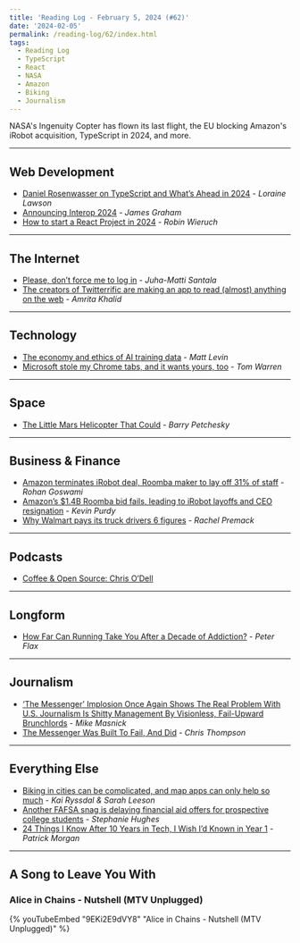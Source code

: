 ```yaml
---
title: 'Reading Log - February 5, 2024 (#62)'
date: '2024-02-05'
permalink: /reading-log/62/index.html
tags:
  - Reading Log
  - TypeScript
  - React
  - NASA
  - Amazon
  - Biking
  - Journalism
---
```


NASA's Ingenuity Copter has flown its last flight, the EU blocking Amazon's iRobot acquisition, TypeScript in 2024, and more.
<!-- excerpt -->

---

## Web Development

- [Daniel Rosenwasser on TypeScript and What’s Ahead in 2024](https://thenewstack.io/daniel-rosenwasser-on-typescript-and-whats-ahead-in-2024/) - *Loraine Lawson*
- [Announcing Interop 2024](https://hacks.mozilla.org/2024/02/announcing-interop-2024/) - *James Graham*
- [How to start a React Project in 2024](https://www.robinwieruch.de/react-starter/) - *Robin Wieruch*

---

## The Internet

- [Please, don’t force me to log in](https://hamatti.org/posts/please-dont-force-me-to-log-in/) - *Juha-Matti Santala*
- [The creators of Twitterrific are making an app to read (almost) anything on the web](https://www.theverge.com/2024/1/31/24057231/iconfactory-kickstarter-internet-reader-project-tapestry-twitterrific) - *Amrita Khalid*

---

## Technology

- [The economy and ethics of AI training data](https://www.marketplace.org/2024/01/31/the-economy-and-ethics-of-ai-training-data/) - *Matt Levin*
- [Microsoft stole my Chrome tabs, and it wants yours, too](https://www.theverge.com/24054329/microsoft-edge-automatic-chrome-import-data-feature) - *Tom Warren*

---

## Space

- [The Little Mars Helicopter That Could](https://defector.com/the-little-mars-helicopter-that-could) - *Barry Petchesky*

---

## Business & Finance

- [Amazon terminates iRobot deal, Roomba maker to lay off 31% of staff](https://www.cnbc.com/2024/01/29/amazon-terminates-irobot-deal-vacuum-maker-to-lay-off-31percent-of-staff.html) - *Rohan Goswami*
- [Amazon’s $1.4B Roomba bid fails, leading to iRobot layoffs and CEO resignation](https://arstechnica.com/tech-policy/2024/01/amazon-cant-hoover-up-roomba-after-eu-nixes-1-4b-irobot-acquisition/) - *Kevin Purdy*
- [Why Walmart pays its truck drivers 6 figures](https://www.freightwaves.com/news/how-walmart-uses-trucking-to-dominate-american-retail) - *Rachel Premack*

---

## Podcasts

- [Coffee & Open Source: Chris O’Dell](https://www.coffeeandopensource.com/guest/chris-odell.html)

---

## Longform

- [How Far Can Running Take You After a Decade of Addiction?](https://www.runnersworld.com/runners-stories/a46555448/mitch-ammons-addiction-2024-olympic-marathon-trials/) - *Peter Flax*

---

## Journalism

- [‘The Messenger’ Implosion Once Again Shows The Real Problem With U.S. Journalism Is Shitty Management By Visionless,  Fail-Upward Brunchlords](https://www.techdirt.com/2024/02/02/the-messenger-implosion-once-again-shows-the-real-problem-with-u-s-journalism-is-shitty-management-by-visionless-fail-upward-brunchlords/) - *Mike Masnick*
- [The Messenger Was Built To Fail, And Did](https://defector.com/the-messenger-was-built-to-fail-and-did) - *Chris Thompson*

---

## Everything Else

- [Biking in cities can be complicated, and map apps can only help so much](https://www.marketplace.org/2024/01/31/cyclists-cities-bike-infrastructure-maps/) - *Kai Ryssdal & Sarah Leeson*
- [Another FAFSA snag is delaying financial aid offers for prospective college students](https://www.marketplace.org/2024/02/01/another-fafsa-snag-is-delaying-financial-aid-offers-for-prospective-college-students/) - *Stephanie Hughes*
- [24 Things I Know After 10 Years in Tech, I Wish I’d Known in Year 1](https://www.betterbydesign.cc/p/24-things-i-know-after-10-years-in) - *Patrick Morgan*

---

## A Song to Leave You With

### Alice in Chains - Nutshell (MTV Unplugged)

{% youTubeEmbed "9EKi2E9dVY8" "Alice in Chains - Nutshell (MTV Unplugged)" %}

